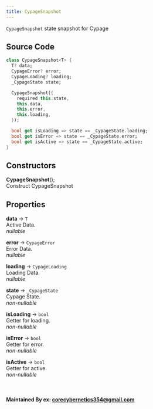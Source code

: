 ```yaml
---
title: CypageSnapshot
---
```


`CypageSnapshot` state snapshot for Cypage

## Source Code

```dart
class CypageSnapshot<T> {
  T? data;
  CypageError? error;
  CypageLoading? loading;
  _CypageState state;

  CypageSnapshot({
    required this.state,
    this.data,
    this.error,
    this.loading,
  });

  bool get isLoading => state == _CypageState.loading;
  bool get isError => state == _CypageState.error;
  bool get isActive => state == _CypageState.active;
}
```

## Constructors
**CypageSnapshot**();<br />
Construct CypageSnapshot

## Properties

**data** -> `T`<br />
Active Data.<br />
*nullable*

**error** -> `CypageError`<br />
Error Data.<br />
*nullable*

**loading** -> `CypageLoading`<br />
Loading Data.<br />
*nullable*

**state** -> `_CypageState`<br />
Cypage State.<br />
*non-nullable*

**isLoading** -> `bool`<br />
Getter for loading.<br />
*non-nullable*

**isError** -> `bool`<br />
Getter for error.<br />
*non-nullable*

**isActive** -> `bool`<br />
Getter for active.<br />
*non-nullable*


<br />

#### Maintained By ex: corecybernetics354@gmail.com